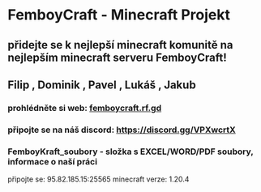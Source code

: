 # FemboyCraft - Minecraft Projekt
## přidejte se k nejlepší minecraft komunitě na nejlepším minecraft serveru FemboyCraft!
## Filip , Dominik , Pavel , Lukáš , Jakub 
### prohlédněte si web: [femboycraft.rf.gd](http://femboycraft.rf.gd/index.php)
### připojte se na náš discord: https://discord.gg/VPXwcrtX 
### FemboyKraft_soubory - složka s EXCEL/WORD/PDF soubory, informace o naší práci
připojte se: 95.82.185.15:25565
minecraft verze: 1.20.4
